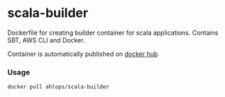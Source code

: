 # scala-builder

Dockerfile for creating builder container for scala applications. Contains SBT, AWS CLI and Docker.

Container is automatically published on [docker hub](https://hub.docker.com/r/ahlops/scala-builder)

### Usage

```docker pull ahlops/scala-builder```
